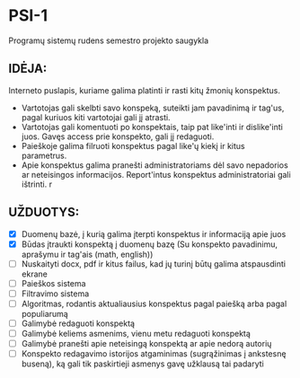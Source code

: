 # PSI-1

Programų sistemų rudens semestro projekto saugykla

## IDĖJA:

Interneto puslapis, kuriame galima platinti ir rasti kitų žmonių konspektus.

- Vartotojas gali skelbti savo konspeką, suteikti jam pavadinimą ir tag'us, pagal kuriuos kiti vartotojai gali jį atrasti.
- Vartotojas gali komentuoti po konspektais, taip pat like'inti ir dislike'inti juos. Gavęs access prie konspekto, gali jį redaguoti.
- Paieškoje galima filruoti konspektus pagal like'ų kiekį ir kitus parametrus.
- Apie konspektus galima pranešti administratoriams dėl savo nepadorios ar neteisingos informacijos. Report'intus konspektus administratoriai gali ištrinti.
r


## UŽDUOTYS:
 - [x] Duomenų bazė, į kurią galima įterpti konspektus ir informaciją apie juos
 - [x] Būdas įtraukti konspektą į duomenų bazę (Su konspekto pavadinimu, aprašymu ir tag'ais (math, english))
 - [ ] Nuskaityti docx, pdf ir kitus failus, kad jų turinį būtų galima atspausdinti ekrane
 - [ ] Paieškos sistema
 - [ ] Filtravimo sistema
 - [ ] Algoritmas, rodantis aktualiausius konspektus pagal paiešką arba pagal populiarumą
 - [ ] Galimybė redaguoti konspektą
 - [ ] Galimybė keliems asmenims, vienu metu redaguoti konspektą
 - [ ] Galimybė pranešti apie neteisingą konspektą ar apie nedorą autorių
 - [ ] Konspekto redagavimo istorijos atgaminimas (sugrąžinimas į ankstesnę buseną), ką gali tik paskirtieji asmenys gavę užklausą tai padaryti
